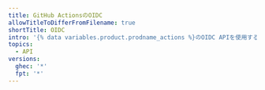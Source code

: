 ```yaml
---
title: GitHub ActionsのOIDC
allowTitleToDifferFromFilename: true
shortTitle: OIDC
intro: '{% data variables.product.prodname_actions %}のOIDC APIを使用すると、JWTトークンクレームをカスタマイズできます。'
topics:
  - API
versions:
  ghec: '*'
  fpt: '*'
---
```


